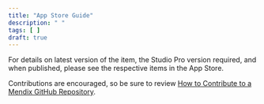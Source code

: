 ```yaml
---
title: "App Store Guide"
description: " "
tags: [ ]
draft: true
---
```


For details on latest version of the item, the Studio Pro version required, and when published, please see the respective items in the App Store.

Contributions are encouraged, so be sure to review [How to Contribute to a Mendix GitHub Repository](/howto/collaboration-requirements-management/contribute-to-a-github-repository).
